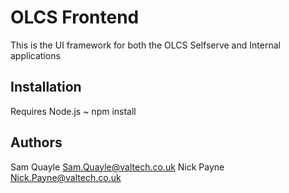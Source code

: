 OLCS Frontend 
=============

This is the UI framework for both the OLCS Selfserve and Internal applications

Installation
------------
Requires Node.js
~ npm install

Authors
------------
Sam Quayle Sam.Quayle@valtech.co.uk
Nick Payne Nick.Payne@valtech.co.uk